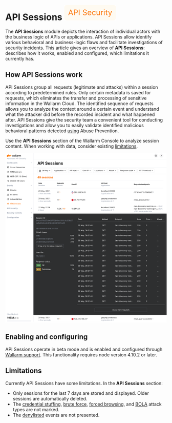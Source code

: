 # API Sessions <a href="../subscription-plans/#subscription-plans"><img src="../../images/api-security-tag.svg" style="border: none;"></a>

The **API Sessions** module depicts the interaction of individual actors with the business logic of APIs or applications. API Sessions allow identify various behavioral and business-logic flaws and facilitate investigations of security incidents. This article gives an overview of **API Sessions**: describes how it works, enabled and configured, which limitations it currently has.

<!--## Issues addressed by API Sessions

The main issue the **API Sessions** module deals with is that when dealing only with attacks, presented in the **Events** section, you cannot see their full contexts: the logic sequence of requests that the attack is the part of. This context allows revealing of more general patterns in how your applications are being attacked as well as understanding of which business logic will be affected by the taken security measures.

**As you have the API sessions monitored by Wallarm, you can**:

* [Track user activity](exploring.md) by displaying a list of requests made in a single session, so you can identify unusual patterns of behavior or deviations from typical usage.
* [Inspect shadow APIs](exploring.md#inspecting-sessions-with-requests-to-shadow-apis) requested in user sessions.
* [Identify performance issues](exploring.md#analyzing-session-performance-issues) and bottlenecks to optimize user experience.
* [Verify API abuse detection accuracy](exploring.md#inspecting-sessions-with-api-abuse-attacks) by viewing the entire sequence of requests that was flagged as malicious bot activity.
* Know which API flow/business logic sequences will be affected before tuning a particular [false positive](../about-wallarm/protecting-against-attacks.md#false-positives), applying the [virtual patch](../user-guides/rules/vpatch-rule.md), adding [rules](../user-guides/rules/rules.md), or enabling [API Abuse Prevention](../about-wallarm/api-abuse-prevention.md) controls.
-->
## How API Sessions work

API Sessions group all requests (legitimate and attacks) within a session according to predetermined rules. Only certain metadata is saved for requests, which eliminates the transfer and processing of sensitive information in the Wallarm Cloud. The identified sequence of requests allows you to analyze the context around a certain event and understand what the attacker did before the recorded incident and what happened after. API Sessions give the security team a convenient tool for conducting investigations and allow you to easily validate identified malicious behavioral patterns detected [using](user-guides/api-abuse-prevention-explore.md#bot-attacks-in-api-sessions) Abuse Prevention.

Use the **API Sessions** section of the Wallarm Console to analyze session content. When working with data, consider existing [limitations](#limitations).

![!API Sessions section - monitored sessions](images/api-sessions/api-sessions.png)

## Enabling and configuring

API Sessions operate in beta mode and is enabled and configured through [Wallarm support](mailto:support@wallarm.com). This functionality requires node version 4.10.2 or later.

## Limitations

Currently API Sessions have some limitations. In the **API Sessions** section:

* Only sessions for the last 7 days are stored and displayed. Older sessions are automatically deleted.
* The [credential stuffing](about-wallarm/credential-stuffing.md), [brute force](admin-en/configuration-guides/protecting-against-bruteforce.md), [forced browsing](admin-en/configuration-guides/protecting-against-forcedbrowsing.md), and [BOLA](admin-en/configuration-guides/protecting-against-bola-trigger.md) attack types are not marked. 
* The [denylisted](user-guides/ip-lists/overview.md) events are not presented.
